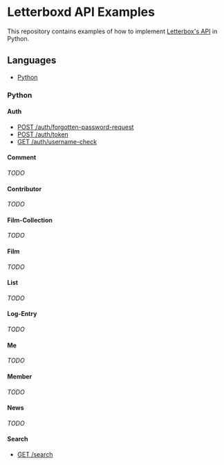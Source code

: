 # Letterboxd API Examples
This repository contains examples of how to implement [Letterbox's API](http://api-docs.letterboxd.com) in Python.

## Languages

* [Python](#python)

### Python

#### Auth

* [POST /auth/forgotten-password-request](python/auth_forgotten-password-request.py)
* [POST /auth/token](python/auth_token.py)
* [GET /auth/username-check](python/auth_username-check.py)

#### Comment

_TODO_

#### Contributor

_TODO_

#### Film-Collection

_TODO_

#### Film

_TODO_

#### List

_TODO_

#### Log-Entry

_TODO_

#### Me

_TODO_

#### Member

_TODO_

#### News

_TODO_

#### Search

* [GET /search](python/search.py)
